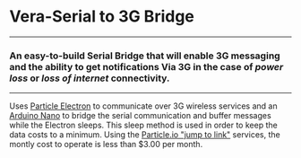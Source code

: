 # Vera-Serial to 3G Bridge
***
### An easy-to-build Serial Bridge that will enable 3G messaging and the ability to get notifications Via 3G in the case of *power loss* or *loss of internet* connectivity.
***
Uses [Particle Electron](https://store.particle.io/?utm_source=ADWORDS&utm_medium=CPC&utm_campaign=Branded&ads_cmpid=678296808&ads_adid=34991192352&ads_matchtype=b&ads_network=g&ads_creative=191119814318&utm_term=particle%20electron&ads_targetid=kwd-261025688856&utm_source=adwords&utm_medium=ppc&ttv=2&gclid=CjwKCAjw3f3NBRBPEiwAiiHxGBDCyxr_WXZ1caIwNNZXcDzRbsz9a3IZqZVRQ_vidghuTnk1t04eQhoCBKwQAvD_BwE) to communicate over 3G wireless services and an [Arduino Nano](https://store.arduino.cc/usa/arduino-nano) to bridge the serial communication and buffer messages while the Electron sleeps.  This sleep method is used in order to keep the data costs to a minimum.  Using the [Particle.io "jump to link"](https://www.particle.io) services, the montly cost to operate is less than $3.00 per month.
